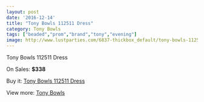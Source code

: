 ```yaml
---
layout: post
date: '2016-12-14'
title: "Tony Bowls 112511 Dress"
category: Tony Bowls
tags: ["beaded","prom","brand","tony","evening"]
image: http://www.lustparties.com/6837-thickbox_default/tony-bowls-112511-dress.jpg
---
```

Tony Bowls 112511 Dress

On Sales: **$338**
<a href="https://www.lustparties.com/en/tony-bowls/2347-tony-bowls-112511-dress.html"><amp-img layout="responsive" width="600" height="600" src="//www.lustparties.com/6837-thickbox_default/tony-bowls-112511-dress.jpg" alt="Tony Bowls 112511 Dress 0" /></a>
<a href="https://www.lustparties.com/en/tony-bowls/2347-tony-bowls-112511-dress.html"><amp-img layout="responsive" width="600" height="600" src="//www.lustparties.com/6838-thickbox_default/tony-bowls-112511-dress.jpg" alt="Tony Bowls 112511 Dress 1" /></a>

Buy it: [Tony Bowls 112511 Dress](https://www.lustparties.com/en/tony-bowls/2347-tony-bowls-112511-dress.html "Tony Bowls 112511 Dress")

View more: [Tony Bowls](https://www.lustparties.com/en/5-tony-bowls "Tony Bowls")
